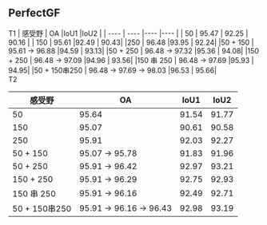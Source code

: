## PerfectGF
T1
|  感受野   | OA  |IoU1  |IoU2  |
|  ----  | ----  |----  |----  |
| 50  | 95.47 | 92.25 | 90.16 |
| 150  | 95.61 |92.49 | 90.43|
|250  | 96.48 |93.95 | 92.24|
|50 + 150  | 95.61 -> 96.88 |94.59 | 93.13|
|50 + 250  | 96.48 -> 97.32 |95.36 | 94.08|
|150 + 250  | 96.48 -> 97.09 |94.96 | 93.56|
|150 串 250  | 96.48 -> 97.69 |95.93 | 94.95|
|50 + 150串250  | 96.48 -> 97.69 -> 98.03 |96.53 | 95.66|
<br />
T2
<br />

|  感受野   | OA  |IoU1  |IoU2  |
|  ----  | ----  |----  |----  |
| 50  | 95.64 | 91.54 | 91.77 |
| 150  | 95.07 |90.61 | 90.58|
|250  | 95.91 |92.03 | 92.27|
|50 + 150  | 95.07 -> 95.78 |91.83 | 91.96|
|50 + 250  | 95.91 -> 96.42 |92.97 | 93.21|
|150 + 250  | 95.91 -> 96.29 |92.75 | 92.93|
|150 串 250  | 95.91 -> 96.16 |92.49 | 92.71|
|50 + 150串250  | 95.91 -> 96.16 -> 96.43 |92.98 | 93.19|

